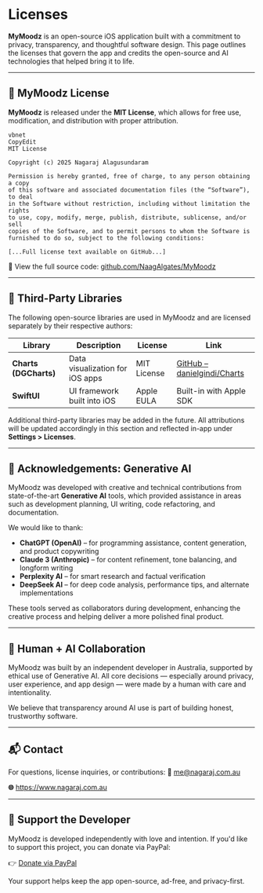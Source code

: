 # Licenses

**MyMoodz** is an open-source iOS application built with a commitment to privacy, transparency, and thoughtful software design. This page outlines the licenses that govern the app and credits the open-source and AI technologies that helped bring it to life.

---

## 📘 MyMoodz License

**MyMoodz** is released under the **MIT License**, which allows for free use, modification, and distribution with proper attribution.

```
vbnet
CopyEdit
MIT License

Copyright (c) 2025 Nagaraj Alagusundaram

Permission is hereby granted, free of charge, to any person obtaining a copy
of this software and associated documentation files (the “Software”), to deal
in the Software without restriction, including without limitation the rights
to use, copy, modify, merge, publish, distribute, sublicense, and/or sell
copies of the Software, and to permit persons to whom the Software is
furnished to do so, subject to the following conditions:

[...Full license text available on GitHub...]
```

🔗 View the full source code: [github.com/NaagAlgates/MyMoodz](https://github.com/NaagAlgates/MyMoodz)

---

## 🧩 Third-Party Libraries

The following open-source libraries are used in MyMoodz and are licensed separately by their respective authors:

| Library | Description | License | Link |
| --- | --- | --- | --- |
| **Charts (DGCharts)** | Data visualization for iOS apps | MIT License | [GitHub – danielgindi/Charts](https://github.com/danielgindi/Charts) |
| **SwiftUI** | UI framework built into iOS | Apple EULA | Built-in with Apple SDK |

Additional third-party libraries may be added in the future. All attributions will be updated accordingly in this section and reflected in-app under **Settings > Licenses**.

---

## 🤖 Acknowledgements: Generative AI

MyMoodz was developed with creative and technical contributions from state-of-the-art **Generative AI** tools, which provided assistance in areas such as development planning, UI writing, code refactoring, and documentation.

We would like to thank:

- **ChatGPT (OpenAI)** – for programming assistance, content generation, and product copywriting
- **Claude 3 (Anthropic)** – for content refinement, tone balancing, and longform writing
- **Perplexity AI** – for smart research and factual verification
- **DeepSeek AI** – for deep code analysis, performance tips, and alternate implementations

These tools served as collaborators during development, enhancing the creative process and helping deliver a more polished final product.

---

## 🧠 Human + AI Collaboration

MyMoodz was built by an independent developer in Australia, supported by ethical use of Generative AI. All core decisions — especially around privacy, user experience, and app design — were made by a human with care and intentionality.

We believe that transparency around AI use is part of building honest, trustworthy software.

---

## 📬 Contact

For questions, license inquiries, or contributions:
📧 me@nagaraj.com.au

**🌐** https://www.nagaraj.com.au

---

## 💖 Support the Developer

MyMoodz is developed independently with love and intention. If you'd like to support this project, you can donate via PayPal:

👉 [Donate via PayPal](https://www.paypal.me/oznaag)

Your support helps keep the app open-source, ad-free, and privacy-first.